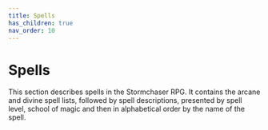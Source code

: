 ```yaml
---
title: Spells
has_children: true
nav_order: 10
---
```


# Spells
This section describes spells in the Stormchaser RPG. It contains the arcane and divine spell lists, followed by spell descriptions, presented by spell level, school of magic and then in alphabetical order by the name of the spell.
